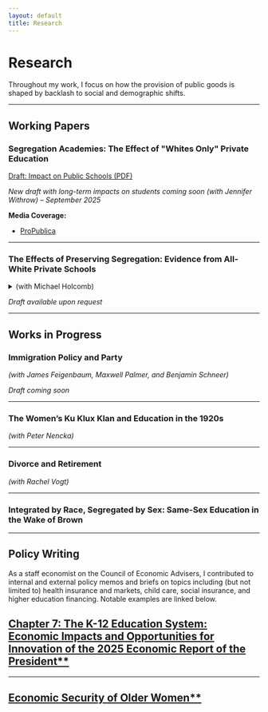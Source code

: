 ```yaml
---
layout: default
title: Research
---
```


# Research

Throughout my work, I focus on how the provision of public goods is shaped by backlash to social and demographic shifts. 

---

## Working Papers

### Segregation Academies: The Effect of "Whites Only" Private Education  
[ Draft: Impact on Public Schools (PDF)](assets/files/williamson_segac.pdf)  

*New draft with long-term impacts on students coming soon (with Jennifer Withrow) – September 2025*  

**Media Coverage:**  
- [ProPublica](https://www.propublica.org/article/alabama-researchers-segregation-academies-school-vouchers)

---

### The Effects of Preserving Segregation: Evidence from All-White Private Schools
<details>
  <summary>(with Michael Holcomb)</summary>
  <p>
  Institutionalized backlash may be an important mediator of social progress. In the post-Brown v. Board (1954) U.S. South, white citizens established de jure segregationist private schools. These “segregation academies” effectively impeded efforts to integrate schools, especially in rural areas (Williamson, 2024).  
  </p>
  <p>
  In this paper, we study the consequences of this preservation of segregation on historical voting behavior and later racial attitudes in the Southeast. We argue that segregation academies entrenched a culture of racial division in places that otherwise would have made steps toward integration. Using difference-in-differences designs around the openings of segregation academies, we find a shift in anti-Black racial attitudes in White respondents in treated counties and a decline in local Black political representation. We discuss potential explanations for these patterns and extensions for future work.
  </p>
</details>  

*Draft available upon request*  

---

## Works in Progress

### Immigration Policy and Party  
*(with James Feigenbaum, Maxwell Palmer, and Benjamin Schneer)*  

*Draft coming soon*  

---

### The Women’s Ku Klux Klan and Education in the 1920s  
*(with Peter Nencka)*  

---

### Divorce and Retirement 
*(with Rachel Vogt)*  

---

### Integrated by Race, Segregated by Sex: Same-Sex Education in the Wake of Brown

---

## Policy Writing

As a staff economist on the Council of Economic Advisers, I contributed to internal and external policy memos and briefs on topics including (but not limited to) health insurance and markets, child care, social insurance, and higher education financing. Notable examples are linked below.

## [Chapter 7: The K-12 Education System: Economic Impacts and Opportunities for Innovation of the 2025 Economic Report of the President**](https://bidenwhitehouse.archives.gov/wp-content/uploads/2025/01/ERP-2025.pdf)

---

## [Economic Security of Older Women**](https://bidenwhitehouse.archives.gov/cea/written-materials/2024/09/20/economic-security-of-older-women/)
